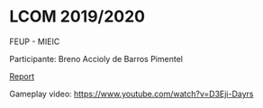 # LCOM 2019/2020 

FEUP - MIEIC

Participante: Breno Accioly de Barros Pimentel

[Report](https://github.com/BrenoAccioly/LCOM-PROJ/blob/master/doc/Report.pdf)

Gameplay video:
https://www.youtube.com/watch?v=D3Eji-Dayrs
